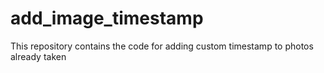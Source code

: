 # add_image_timestamp
This repository contains the code for adding custom timestamp to photos already taken
